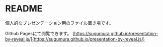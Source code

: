 # README

個人的なプレゼンテーション用のファイル置き場です。

Github Pagesにて閲覧できます。
[https://sugumura.github.io/presentation-by-reveal.js/](https://sugumura.github.io/presentation-by-reveal.js/)
